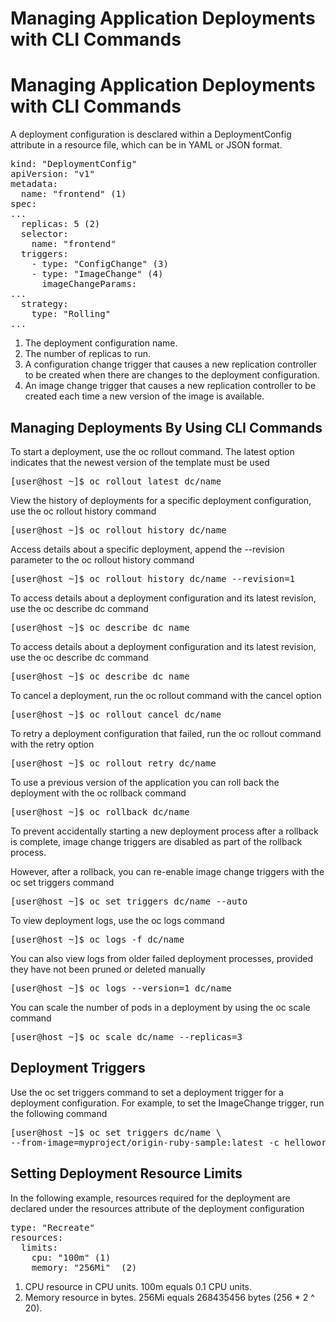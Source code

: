 # Managing Application Deployments with CLI Commands
# Managing Application Deployments with CLI Commands

A deployment configuration is desclared within a DeploymentConfig attribute in a resource file, which can be in YAML or JSON format. 
<pre>
kind: "DeploymentConfig"
apiVersion: "v1"
metadata:
  name: "frontend" (1)
spec:
...
  replicas: 5 (2)
  selector:
    name: "frontend"
  triggers:
    - type: "ConfigChange" (3)
    - type: "ImageChange" (4)
      imageChangeParams:
...
  strategy:
    type: "Rolling"
...
</pre>

1. The deployment configuration name.
2. The number of replicas to run.
3. A configuration change trigger that causes a new replication controller to be created when there are changes to the deployment configuration.
4. An image change trigger that causes a new replication controller to be created each time a new version of the image is available.

## Managing Deployments By Using CLI Commands
To start a deployment, use the oc rollout command. The latest option indicates that the newest version of the template must be used
<pre>
[user@host ~]$ oc rollout latest dc/name
</pre>

View the history of deployments for a specific deployment configuration, use the oc rollout history command
<pre>
[user@host ~]$ oc rollout history dc/name
</pre>

Access details about a specific deployment, append the --revision parameter to the oc rollout history command
<pre>
[user@host ~]$ oc rollout history dc/name --revision=1
</pre>

To access details about a deployment configuration and its latest revision, use the oc describe dc command
<pre>
[user@host ~]$ oc describe dc name
</pre>

To access details about a deployment configuration and its latest revision, use the oc describe dc command
<pre>
[user@host ~]$ oc describe dc name
</pre>

To cancel a deployment, run the oc rollout command with the cancel option
<pre>
[user@host ~]$ oc rollout cancel dc/name
</pre>

To retry a deployment configuration that failed, run the oc rollout command with the retry option
<pre>
[user@host ~]$ oc rollout retry dc/name
</pre>

To use a previous version of the application you can roll back the deployment with the oc rollback command
<pre>
[user@host ~]$ oc rollback dc/name
</pre>

To prevent accidentally starting a new deployment process after a rollback is complete, image change triggers are disabled as part of the rollback process.

However, after a rollback, you can re-enable image change triggers with the oc set triggers command
<pre>
[user@host ~]$ oc set triggers dc/name --auto
</pre>

To view deployment logs, use the oc logs command
<pre>
[user@host ~]$ oc logs -f dc/name
</pre>

You can also view logs from older failed deployment processes, provided they have not been pruned or deleted manually
<pre>
[user@host ~]$ oc logs --version=1 dc/name
</pre>

You can scale the number of pods in a deployment by using the oc scale command
<pre>
[user@host ~]$ oc scale dc/name --replicas=3
</pre>

## Deployment Triggers
Use the oc set triggers command to set a deployment trigger for a deployment configuration. For example, to set the ImageChange trigger, run the following command
<pre>
[user@host ~]$ oc set triggers dc/name \
--from-image=myproject/origin-ruby-sample:latest -c helloworld
</pre>

## Setting Deployment Resource Limits 

In the following example, resources required for the deployment are declared under the resources attribute of the deployment configuration
<pre>
type: "Recreate"
resources:
  limits:
    cpu: "100m" (1)
    memory: "256Mi"  (2)
</pre>

1. CPU resource in CPU units. 100m equals 0.1 CPU units.
2. Memory resource in bytes. 256Mi equals 268435456 bytes (256 * 2 ^ 20).